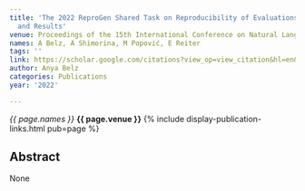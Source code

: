```yaml
---
title: 'The 2022 ReproGen Shared Task on Reproducibility of Evaluations in NLG: Overview
  and Results'
venue: Proceedings of the 15th International Conference on Natural Language …, 2022
names: A Belz, A Shimorina, M Popović, E Reiter
tags: ''
link: https://scholar.google.com/citations?view_op=view_citation&hl=en&user=trwwiW4AAAAJ&pagesize=100&sortby=pubdate&citation_for_view=trwwiW4AAAAJ:nrtMV_XWKgEC
author: Anya Belz
categories: Publications
year: '2022'

---
```


*{{ page.names }}*
**{{ page.venue }}**
{% include display-publication-links.html pub=page %}
## Abstract

None